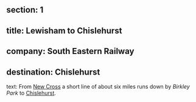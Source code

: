 ﻿section: 1
----
title: Lewisham to Chislehurst
----
company: South Eastern Railway
----
destination: Chislehurst
----
text: From [New Cross](/stations/new-cross) a short line of about six miles runs down by *Birkley Park* to [Chislehurst](/stations/chislehurst).